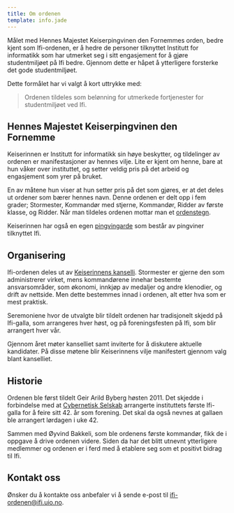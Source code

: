 ```yaml
---
title: Om ordenen
template: info.jade
---
```


Målet med Hennes Majestet Keiserpingvinen den Fornemmes orden, bedre kjent som Ifi-ordenen, er å hedre de personer tilknyttet Institutt for informatikk som har utmerket seg i sitt engasjement for å gjøre studentmiljøet på Ifi bedre. Gjennom dette er håpet å ytterligere forsterke det gode studentmiljøet.

Dette formålet har vi valgt å kort uttrykke med:

> Ordenen tildeles som belønning for utmerkede fortjenester for studentmiljøet ved Ifi.

## Hennes Majestet Keiserpingvinen den Fornemme

Keiserinnen er Institutt for informatikk sin høye beskytter, og tildelinger av ordenen er manifestasjoner av hennes vilje. Lite er kjent om henne, bare at hun våker over instituttet, og setter veldig pris på det arbeid og engasjement som yrer på bruket.

En av måtene hun viser at hun setter pris på det som gjøres, er at det deles ut ordener som bærer hennes navn. Denne ordenen er delt opp i fem grader; Stormester, Kommandør med stjerne, Kommandør, Ridder av første klasse, og Ridder. Når man tildeles ordenen mottar man et [ordenstegn](/dictionary/#ordenstegn).

Keiserinnen har også en egen [pingvingarde](/penguin/) som består av pingviner tilknyttet Ifi.

## Organisering

Ifi-ordenen deles ut av [Keiserinnens kanselli](/dictionary/#kanselli). Stormester er gjerne den som administrerer virket, mens kommandørene innehar bestemte ansvarsområder, som økonomi, innkjøp av medaljer og andre klenodier, og drift av nettside. Men dette bestemmes innad i ordenen, alt etter hva som er mest praktisk.

Seremoniene hvor de utvalgte blir tildelt ordenen har tradisjonelt skjedd på Ifi-galla, som arrangeres hver høst, og på foreningsfesten på Ifi, som blir arrangert hver vår.

Gjennom året møter kanselliet samt inviterte for å diskutere aktuelle kandidater. På disse møtene blir Keiserinnens vilje manifestert gjennom valg blant kanselliet.

## Historie

Ordenen ble først tildelt Geir Arild Byberg høsten 2011. Det skjedde i forbindelse med at [Cybernetisk Selskab](http://cyb.no) arrangerte instituttets første Ifi-galla for å feire sitt 42. år som forening. Det skal da også nevnes at gallaen ble arrangert lørdagen i uke 42.

Sammen med Øyvind Bakkeli, som ble ordenens første kommandør, fikk de i oppgave å drive ordenen videre. Siden da har det blitt utnevnt ytterligere medlemmer og ordenen er i ferd med å etablere seg som et positivt bidrag til Ifi.

## Kontakt oss

Ønsker du å kontakte oss anbefaler vi å sende e-post til [ifi-ordenen@ifi.uio.no](mailto:ifi-ordenen@ifi.uio.no).